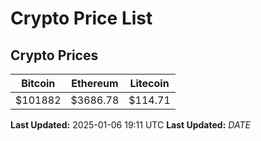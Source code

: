 # Crypto Price List

## Crypto Prices
| Bitcoin | Ethereum | Litecoin |
| ------- | -------- | -------- |
| $101882 | $3686.78 | $114.71 |
**Last Updated:** 2025-01-06 19:11 UTC
**Last Updated:** $DATE$
